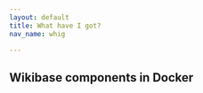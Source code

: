 ```yaml
---
layout: default
title: What have I got?
nav_name: whig

---
```

## Wikibase components in Docker

 



